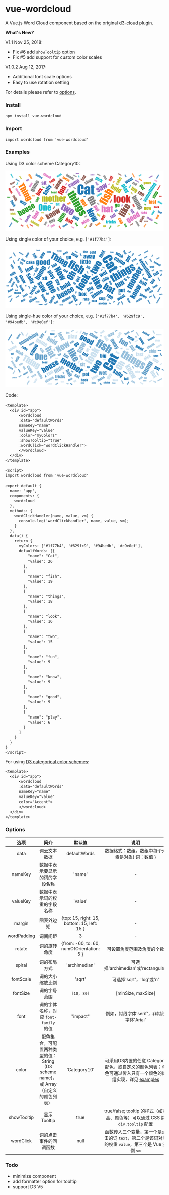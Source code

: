 # vue-wordcloud

A Vue.js Word Cloud component based on the original [d3-cloud](https://github.com/jasondavies/d3-cloud) plugin.

**What's New?**

V1.1 Nov 25, 2018:

- Fix #6 add `showTooltip` option
- Fix #5 add support for custom color scales

V1.0.2 Aug 12, 2017:

- Additional font scale options
- Easy to use rotation setting

For details please refer to [options](https://github.com/feifang/vue-wordcloud#options).

### Install
```
npm install vue-wordcloud

```

### Import
```
import wordcloud from 'vue-wordcloud'
```

### Examples

Using D3 color scheme Category10:

![Word Cloud Example](wordcloud-min.png)

Using single color of your choice, e.g. `['#1f77b4']`:

![Word Cloud Example](wordcloud-single-min.png)

Using single-hue color of your choice, e.g. `['#1f77b4', '#629fc9', '#94bedb', '#c9e0ef']`:

![Word Cloud Example](wordcloud-blue-min.png)

Code:
```
<template>
  <div id="app">
      <wordcloud
      :data="defaultWords"
      nameKey="name"
      valueKey="value"
      :color="myColors"
      :showTooltip="true"
      :wordClick="wordClickHandler">
      </wordcloud>
  </div>
</template>

<script>
import wordcloud from 'vue-wordcloud'

export default {
  name: 'app',
  components: {
    wordcloud
  },
  methods: {
    wordClickHandler(name, value, vm) {
      console.log('wordClickHandler', name, value, vm);
    }
  },
  data() {
    return {
      myColors: ['#1f77b4', '#629fc9', '#94bedb', '#c9e0ef'],
      defaultWords: [{
          "name": "Cat",
          "value": 26
        },
        {
          "name": "fish",
          "value": 19
        },
        {
          "name": "things",
          "value": 18
        },
        {
          "name": "look",
          "value": 16
        },
        {
          "name": "two",
          "value": 15
        },
        {
          "name": "fun",
          "value": 9
        },
        {
          "name": "know",
          "value": 9
        },
        {
          "name": "good",
          "value": 9
        },
        {
          "name": "play",
          "value": 6
        }
      ]
    }
  }
}
</script>
```

For using [D3 categorical color schemes](https://github.com/d3/d3-scale-chromatic#categorical):
```
<template>
  <div id="app">
      <wordcloud
      :data="defaultWords"
      nameKey="name"
      valueKey="value"
      color="Accent">
      </wordcloud>
  </div>
</template>
```

### Options
**选项**|**简介**|**默认值**|**说明**
:-----:|:-----:|:-----:|:-----:
data|词云文本数据|defaultWords|数据格式：数组。数组中每个元素是对象{ 词：数值 }
nameKey|数据中表示要显示的词的字段名称|'name'|-
valueKey|数据中表示词的权重的字段名称|'value'|-
margin|图表外边矩|{top: 15, right: 15, bottom: 15, left: 15 }|-
wordPadding|词间间距|3|-
rotate|词的旋转角度|{from: -60, to: 60, numOfOrientation: 5 }|可设置角度范围及角度的个数
spiral|词的布局方式|'archimedian'|可选择'archimedian'或'rectangular'
fontScale|词的大小缩放比例|'sqrt'|可选择'sqrt'，'log'或'n'
fontSize|词的字号范围| `[10, 80]`| [minSize, maxSize]
font|词的字体名称，对应 `font-family` 的值 |"impact"|例如，衬线字体'serif'，非衬线字体'Arial'
color|配色集合，可配置两种类型的值：String (D3 scheme name)，或 Array（自定义的颜色列表）|'Category10'|可采用D3内置的任意 Category 配色，或自定义的颜色列表；单色可通过传入只有一个颜色的数组实现，详见 [examples](https://github.com/feifang/vue-wordcloud#examples)
showTooltip|显示 Tooltip|true| true/false; tooltip 的样式（如宽高、颜色等）可以通过 CSS 类 `div.tooltip` 配置
wordClick|词的点击事件的回调函数|null|函数传入三个变量，第一个是点击的词 `text`，第二个是该词对应的权重 `value`，第三个是 Vue 实例 `vm`



### Todo
- minimize component
- add formatter option for tooltip
- support D3 V5
